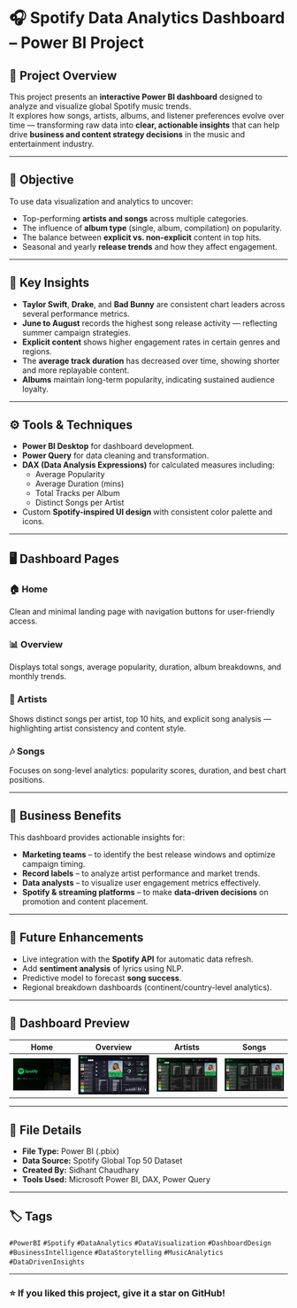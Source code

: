 # 🎧 Spotify Data Analytics Dashboard – Power BI Project

## 📌 Project Overview
This project presents an **interactive Power BI dashboard** designed to analyze and visualize global Spotify music trends.  
It explores how songs, artists, albums, and listener preferences evolve over time — transforming raw data into **clear, actionable insights** that can help drive **business and content strategy decisions** in the music and entertainment industry.

---

## 🎯 Objective
To use data visualization and analytics to uncover:
- Top-performing **artists and songs** across multiple categories.
- The influence of **album type** (single, album, compilation) on popularity.
- The balance between **explicit vs. non-explicit** content in top hits.
- Seasonal and yearly **release trends** and how they affect engagement.

---

## 🧠 Key Insights
- **Taylor Swift**, **Drake**, and **Bad Bunny** are consistent chart leaders across several performance metrics.  
- **June to August** records the highest song release activity — reflecting summer campaign strategies.  
- **Explicit content** shows higher engagement rates in certain genres and regions.  
- The **average track duration** has decreased over time, showing shorter and more replayable content.  
- **Albums** maintain long-term popularity, indicating sustained audience loyalty.

---

## ⚙️ Tools & Techniques
- **Power BI Desktop** for dashboard development.  
- **Power Query** for data cleaning and transformation.  
- **DAX (Data Analysis Expressions)** for calculated measures including:
  - Average Popularity  
  - Average Duration (mins)  
  - Total Tracks per Album  
  - Distinct Songs per Artist  
- Custom **Spotify-inspired UI design** with consistent color palette and icons.

---

## 🖥️ Dashboard Pages
### 🏠 Home
Clean and minimal landing page with navigation buttons for user-friendly access.

### 📊 Overview
Displays total songs, average popularity, duration, album breakdowns, and monthly trends.

### 🎤 Artists
Shows distinct songs per artist, top 10 hits, and explicit song analysis — highlighting artist consistency and content style.

### 🎶 Songs
Focuses on song-level analytics: popularity scores, duration, and best chart positions.

---

## 🚀 Business Benefits
This dashboard provides actionable insights for:
- **Marketing teams** – to identify the best release windows and optimize campaign timing.  
- **Record labels** – to analyze artist performance and market trends.  
- **Data analysts** – to visualize user engagement metrics effectively.  
- **Spotify & streaming platforms** – to make **data-driven decisions** on promotion and content placement.

---

## 🧩 Future Enhancements
- Live integration with the **Spotify API** for automatic data refresh.  
- Add **sentiment analysis** of lyrics using NLP.  
- Predictive model to forecast **song success**.  
- Regional breakdown dashboards (continent/country-level analytics).

---

## 📸 Dashboard Preview
| Home | Overview | Artists | Songs |
|:----:|:----:|:----:|:----:|
| ![Home Page](home.png) | ![Overview Page](overview.png) | ![Artists Page](Artists.png) | ![Songs Page](songs.png) |

---

## 📂 File Details
- **File Type:** Power BI (.pbix)  
- **Data Source:** Spotify Global Top 50 Dataset  
- **Created By:** Sidhant Chaudhary  
- **Tools Used:** Microsoft Power BI, DAX, Power Query

---

## 🏷️ Tags
`#PowerBI` `#Spotify` `#DataAnalytics` `#DataVisualization` `#DashboardDesign`  
`#BusinessIntelligence` `#DataStorytelling` `#MusicAnalytics` `#DataDrivenInsights`

---

### ⭐ If you liked this project, give it a star on GitHub!
